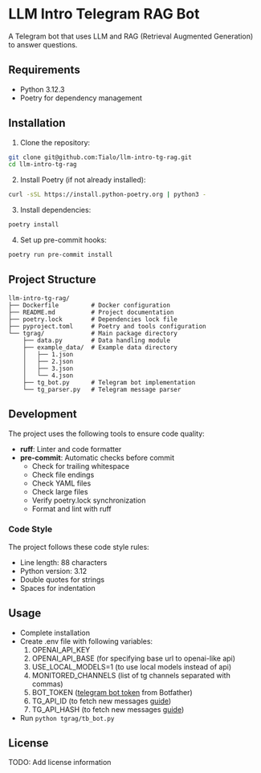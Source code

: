 # LLM Intro Telegram RAG Bot

A Telegram bot that uses LLM and RAG (Retrieval Augmented Generation) to answer questions.

## Requirements

- Python 3.12.3
- Poetry for dependency management

## Installation

1. Clone the repository:
```bash
git clone git@github.com:Tialo/llm-intro-tg-rag.git
cd llm-intro-tg-rag
```

2. Install Poetry (if not already installed):
```bash
curl -sSL https://install.python-poetry.org | python3 -
```

3. Install dependencies:
```bash
poetry install
```

4. Set up pre-commit hooks:
```bash
poetry run pre-commit install
```

## Project Structure

```
llm-intro-tg-rag/
├── Dockerfile         # Docker configuration
├── README.md          # Project documentation
├── poetry.lock        # Dependencies lock file
├── pyproject.toml     # Poetry and tools configuration
└── tgrag/             # Main package directory
    ├── data.py        # Data handling module
    ├── example_data/  # Example data directory
    │   ├── 1.json
    │   ├── 2.json
    │   ├── 3.json
    │   └── 4.json
    ├── tg_bot.py      # Telegram bot implementation
    └── tg_parser.py   # Telegram message parser
```

## Development

The project uses the following tools to ensure code quality:

- **ruff**: Linter and code formatter
- **pre-commit**: Automatic checks before commit
  - Check for trailing whitespace
  - Check file endings
  - Check YAML files
  - Check large files
  - Verify poetry.lock synchronization
  - Format and lint with ruff

### Code Style

The project follows these code style rules:
- Line length: 88 characters
- Python version: 3.12
- Double quotes for strings
- Spaces for indentation

## Usage

- Complete installation
- Create .env file with following variables:
  1. OPENAI_API_KEY
  2. OPENAI_API_BASE (for specifying base url to openai-like api)
  3. USE_LOCAL_MODELS=1 (to use local models instead of api)
  4. MONITORED_CHANNELS (list of tg channels separated with commas)
  5. BOT_TOKEN ([telegram bot token](https://core.telegram.org/bots/faq#how-do-i-create-a-bot) from Botfather)
  6. TG_API_ID (to fetch new messages [guide](https://core.telegram.org/api/obtaining_api_id))
  7. TG_API_HASH (to fetch new messages [guide](https://core.telegram.org/api/obtaining_api_id))
- Run `python tgrag/tb_bot.py`

## License

TODO: Add license information
